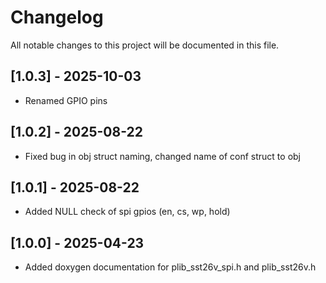# Changelog

All notable changes to this project will be documented in this file.

## [1.0.3] - 2025-10-03
- Renamed GPIO pins

## [1.0.2] - 2025-08-22
- Fixed bug in obj struct naming, changed name of conf struct to obj

## [1.0.1] - 2025-08-22
- Added NULL check of spi gpios (en, cs, wp, hold)

## [1.0.0] - 2025-04-23
- Added doxygen documentation for plib_sst26v_spi.h and plib_sst26v.h